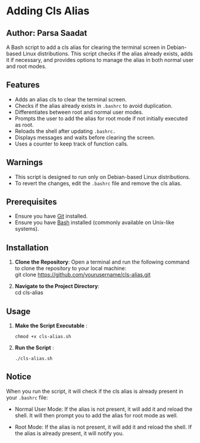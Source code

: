 # Adding Cls Alias

## Author: Parsa Saadat

A Bash script to add a cls alias for clearing the terminal screen in Debian-based Linux distributions. This script checks if the alias already exists, adds it if necessary, and provides options to manage the alias in both normal user and root modes.

## Features
- Adds an alias cls to clear the terminal screen.
- Checks if the alias already exists in `.bashrc` to avoid duplication.
- Differentiates between root and normal user modes.
- Prompts the user to add the alias for root mode if not initially executed as root.
- Reloads the shell after updating `.bashrc.`
- Displays messages and waits before clearing the screen.
- Uses a counter to keep track of function calls.

## Warnings
- This script is designed to run only on Debian-based Linux distributions.
- To revert the changes, edit the `.bashrc` file and remove the cls alias.

## Prerequisites
- Ensure you have [Git](https://git-scm.com/) installed.
- Ensure you have [Bash](https://www.gnu.org/software/bash/) installed (commonly available on Unix-like systems).

## Installation

1. **Clone the Repository**:
  Open a terminal and run the following command to clone the repository to your local machine:  
git clone https://github.com/yourusername/cls-alias.git

2. **Navigate to the Project Directory**:  
  cd cls-alias

## Usage
1. **Make the Script Executable** :

    ```chmod +x cls-alias.sh```

2. **Run the Script** :

    ```./cls-alias.sh```

## Notice
When you run the script, it will check if the cls alias is already present in your `.bashrc` file:

- Normal User Mode:
If the alias is not present, it will add it and reload the shell.
It will then prompt you to add the alias for root mode as well.

- Root Mode:
If the alias is not present, it will add it and reload the shell.
If the alias is already present, it will notify you.
